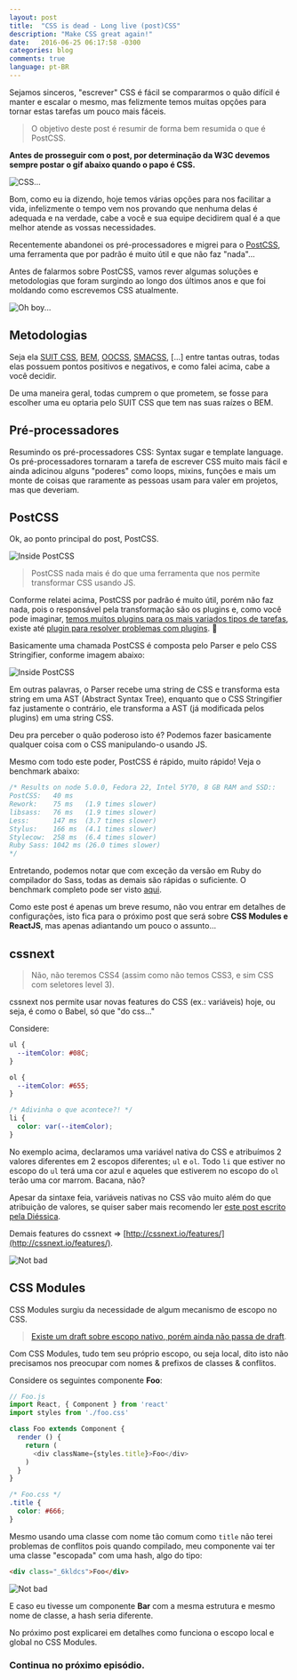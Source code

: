 ```yaml
---
layout: post
title:  "CSS is dead - Long live (post)CSS"
description: "Make CSS great again!"
date:   2016-06-25 06:17:58 -0300
categories: blog
comments: true
language: pt-BR
---
```


Sejamos sinceros, "escrever" CSS é fácil se compararmos o quão difícil é manter e escalar o mesmo, mas felizmente temos muitas opções para tornar estas tarefas um pouco mais fáceis.

> O objetivo deste post é resumir de forma bem resumida o que é PostCSS.

**Antes de prosseguir com o post, por determinação da W3C devemos sempre postar o gif abaixo quando o papo é CSS.**

![CSS...](/img/css.gif)

Bom, como eu ia dizendo, hoje temos várias opções para nos facilitar a vida, infelizmente o tempo vem nos provando que nenhuma delas é adequada e na verdade, cabe a você e sua equipe decidirem qual é a que melhor atende as vossas necessidades.

Recentemente abandonei os pré-processadores e migrei para o [PostCSS](http://postcss.org/), uma ferramenta que por padrão é muito útil e que não faz "nada"...

Antes de falarmos sobre PostCSS, vamos rever algumas soluções e metodologias que foram surgindo ao longo dos últimos anos e que foi moldando como escrevemos CSS atualmente.

![Oh boy...](/img/oh-boy.gif)

## Metodologias

Seja ela [SUIT CSS](https://suitcss.github.io/), [BEM](https://en.bem.info/), [OOCSS](http://oocss.org/), [SMACSS](https://smacss.com/), [...] entre tantas outras, todas elas possuem pontos positivos e negativos, e como falei acima, cabe a você decidir.

De uma maneira geral, todas cumprem o que prometem, se fosse para escolher uma eu optaria pelo SUIT CSS que tem nas suas raízes o BEM.

## Pré-processadores

Resumindo os pré-processadores CSS: Syntax sugar e template language. Os pré-processadores tornaram a tarefa de escrever CSS muito mais fácil e ainda adicinou alguns "poderes" como loops, mixins, funções e mais um monte de coisas que raramente as pessoas usam para valer em projetos, mas que deveriam.

## PostCSS

Ok, ao ponto principal do post, PostCSS.

![Inside PostCSS](/img/go-on.gif)

> PostCSS nada mais é do que uma ferramenta que nos permite transformar CSS usando JS.

Conforme relatei acima, PostCSS por padrão é muito útil, porém não faz nada, pois o responsável pela transformação são os plugins e, como você pode imaginar, [temos muitos plugins para os mais variados tipos de tarefas](http://postcss.parts/), existe até [plugin para resolver problemas com plugins](https://github.com/postcss/postcss-use). 🤔

Basicamente uma chamada PostCSS é composta pelo Parser e pelo CSS Stringifier, conforme imagem abaixo:

![Inside PostCSS](/img/inside-postcss.png)

Em outras palavras, o Parser recebe uma string de CSS e transforma esta string em uma AST (Abstract Syntax Tree), enquanto que o CSS Stringifier faz justamente o contrário, ele transforma a AST (já modificada pelos plugins) em uma string CSS.

Deu pra perceber o quão poderoso isto é? Podemos fazer basicamente qualquer coisa com o CSS manipulando-o usando JS.

Mesmo com todo este poder, PostCSS é rápido, muito rápido! Veja o benchmark abaixo:

```css
/* Results on node 5.0.0, Fedora 22, Intel 5Y70, 8 GB RAM and SSD::
PostCSS:   40 ms
Rework:    75 ms   (1.9 times slower)
libsass:   76 ms   (1.9 times slower)
Less:      147 ms  (3.7 times slower)
Stylus:    166 ms  (4.1 times slower)
Stylecow:  258 ms  (6.4 times slower)
Ruby Sass: 1042 ms (26.0 times slower)
*/
```

Entretando, podemos notar que com exceção da versão em Ruby do compilador do Sass, todas as demais são rápidas o suficiente. O benchmark completo pode ser visto [aqui](https://github.com/postcss/benchmark).

Como este post é apenas um breve resumo, não vou entrar em detalhes de configurações, isto fica para o próximo post que será sobre **CSS Modules e ReactJS**, mas apenas adiantando um pouco o assunto...

## cssnext

> Não, não teremos CSS4 (assim como não temos CSS3, e sim CSS com seletores level 3).

cssnext nos permite usar novas features do CSS (ex.: variáveis) hoje, ou seja, é como o Babel, só que "do css..."

Considere:

```css
ul {
  --itemColor: #08C;
}

ol {
  --itemColor: #655;
}

/* Adivinha o que acontece?! */
li {
  color: var(--itemColor);
}
```

No exemplo acima, declaramos uma variável nativa do CSS e atribuímos 2 valores diferentes em 2 escopos diferentes; `ul` e `ol`. Todo `li` que estiver no escopo do `ul` terá uma cor azul e aqueles que estiverem no escopo do `ol` terão uma cor marrom. Bacana, não?

Apesar da sintaxe feia, variáveis nativas no CSS vão muito além do que atribuição de valores, se quiser saber mais recomendo ler [este post escrito pela Diéssica](https://diessi.ca/blog/a-cascata-das-variaveis-do-css/).

Demais features do cssnext => [http://cssnext.io/features/](http://cssnext.io/features/).

![Not bad](/img/not-bad.gif)

## CSS Modules

CSS Modules surgiu da necessidade de algum mecanismo de escopo no CSS.

> [Existe um draft sobre escopo nativo, porém ainda não passa de draft](https://www.w3.org/TR/css-scoping-1/).

Com CSS Modules, tudo tem seu próprio escopo, ou seja local, dito isto não precisamos nos preocupar com nomes & prefixos de classes & conflitos.

Considere os seguintes componente **Foo**:

```js
// Foo.js
import React, { Component } from 'react'
import styles from './foo.css'

class Foo extends Component {
  render () {
    return (
      <div className={styles.title}>Foo</div>
    )
  }
}
```

```css
/* Foo.css */
.title {
  color: #666;
}
```

Mesmo usando uma classe com nome tão comum como `title` não terei problemas de conflitos pois quando compilado, meu componente vai ter uma classe "escopada" com uma hash, algo do tipo:

```html
<div class="_6kldcs">Foo</div>
```

![Not bad](/img/clap-kim.gif)

E caso eu tivesse um componente **Bar** com a mesma estrutura e mesmo nome de classe, a hash seria diferente.

No próximo post explicarei em detalhes como funciona o escopo local e global no CSS Modules.

### Continua no próximo episódio.
